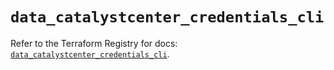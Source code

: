 # `data_catalystcenter_credentials_cli`

Refer to the Terraform Registry for docs: [`data_catalystcenter_credentials_cli`](https://registry.terraform.io/providers/ciscodevnet/catalystcenter/0.4.0/docs/data-sources/credentials_cli).
